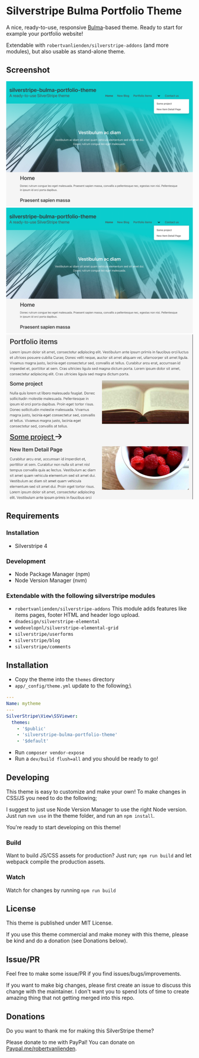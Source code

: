 # Silverstripe Bulma Portfolio Theme
A nice, ready-to-use, responsive [Bulma](https://bulma.io/)-based theme. Ready to start for example your portfolio website!

Extendable with `robertvanlienden/silverstripe-addons` (and more modules), but also usable as stand-alone theme.

## Screenshot
![](screenshots/screenshot_001.png)
![](screenshots/screenshot_002.png)
![](screenshots/screenshot_003.png)

## Requirements
### Installation
- Silverstripe 4

### Development
- Node Package Manager (npm)
- Node Version Manager (nvm)

### Extendable with the following silverstripe modules
* `robertvanlienden/silverstripe-addons`
This module adds features like items pages, footer HTML and header logo upload.
* `dnadesign/silverstripe-elemental`
* `wedevelopnl/silverstripe-elemental-grid`
* `silverstripe/userforms`
* `silverstripe/blog`
* `silverstripe/comments`

## Installation
* Copy the theme into the `themes` directory
* `app/_config/theme.yml` update to the following;\
```yaml
---
Name: mytheme
---
SilverStripe\View\SSViewer:
  themes:
    - '$public'
    - 'silverstripe-bulma-portfolio-theme'
    - '$default'
```
* Run `composer vendor-expose`
* Run a `dev/build flush=all` and you should be ready to go!

## Developing
This theme is easy to customize and make your own! To make changes in CSS/JS you need to do the following;

I suggest to just use Node Version Manager to use the right Node version.
Just run `nvm use` in the theme folder, and run an `npm install`.

You're ready to start developing on this theme!

### Build
Want to build JS/CSS assets for production? Just run;
`npm run build` and let webpack compile the production assets.

### Watch
Watch for changes by running `npm run build`

## License
This theme is published under MIT License.

If you use this theme commercial and make money with this theme, please be kind and do a donation (see Donations below).

## Issue/PR
Feel free to make some issue/PR if you find issues/bugs/improvements.

If you want to make big changes, please first create an issue to discuss this change with the maintainer.
I don't want you to spend lots of time to create amazing thing that not getting merged into this repo.

## Donations
Do you want to thank me for making this SilverStripe theme?

Please donate to me with PayPal! You can donate on [Paypal.me/robertvanlienden](http://paypal.me/robertvanlienden).
